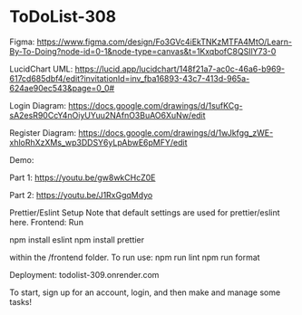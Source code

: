 # ToDoList-308

Figma:
https://www.figma.com/design/Fo3GVc4iEkTNKzMTFA4MtO/Learn-By-To-Doing?node-id=0-1&node-type=canvas&t=1KxqbofC8QSIlY73-0

LucidChart UML:
https://lucid.app/lucidchart/148f21a7-ac0c-46a6-b969-617cd685dbf4/edit?invitationId=inv_fba16893-43c7-413d-965a-624ae90ec543&page=0_0#

Login Diagram:
https://docs.google.com/drawings/d/1sufKCg-sA2esR90CcY4nOiyUYuu2NAfnO3BuAO6XuNw/edit

Register Diagram:
https://docs.google.com/drawings/d/1wJkfgg_zWE-xhloRhXzXMs_wp3DDSY6yLpAbwE6pMFY/edit

Demo:

Part 1: https://youtu.be/gw8wkCHcZ0E

Part 2: https://youtu.be/J1RxGgqMdyo

Prettier/Eslint Setup
Note that default settings are used for prettier/eslint here.
Frontend:
Run

npm install eslint
npm install prettier

within the /frontend folder. To run use:
npm run lint
npm run format

Deployment:
todolist-309.onrender.com

To start, sign up for an account, login, and then make and manage some tasks!
